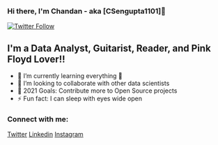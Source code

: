 ### Hi there, I'm Chandan - aka [CSengupta1101]👋

[![Twitter Follow](https://img.shields.io/twitter/follow/CSengupta1101?color=1DA1F2&logo=twitter&style=for-the-badge)](https://twitter.com/intent/follow?original_referer=https%3A%2F%2Fgithub.com%2FCSengupta1101&screen_name=CSengupta1101)

## I'm a Data Analyst, Guitarist, Reader, and Pink Floyd Lover!!

- 🌱 I’m currently learning everything 🤣
- 👯 I’m looking to collaborate with other data scientists
- 🥅 2021 Goals: Contribute more to Open Source projects
- ⚡ Fun fact: I can sleep with eyes wide open

### Connect with me:
[Twitter]
[Linkedin]
[Instagram]

[Twitter]: https://twitter.com/CSengupta1101
[Instagram]: https://www.instagram.com/joy_110188/
[Linkedin]: https://www.linkedin.com/in/chandan-sengupta/
